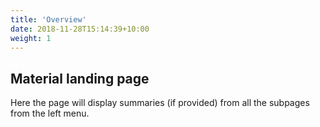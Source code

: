 ```yaml
---
title: 'Overview'
date: 2018-11-28T15:14:39+10:00
weight: 1
---
```


## Material landing page

Here the page will display summaries (if provided) from all the subpages from the left menu.
